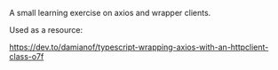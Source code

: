 A small learning exercise on axios and wrapper clients.

Used as a resource:

https://dev.to/damianof/typescript-wrapping-axios-with-an-httpclient-class-o7f